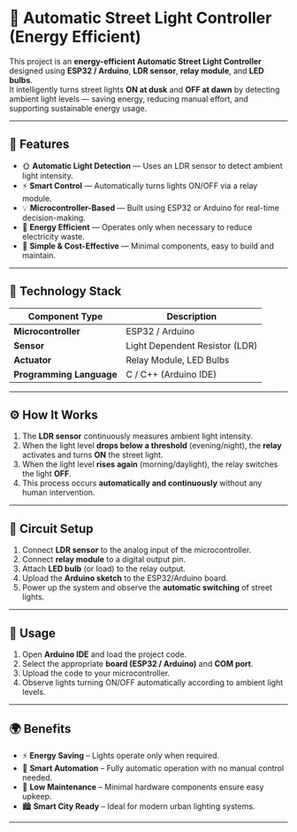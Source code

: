 # 🌃 Automatic Street Light Controller (Energy Efficient)

This project is an **energy-efficient Automatic Street Light Controller** designed using **ESP32 / Arduino**, **LDR sensor**, **relay module**, and **LED bulbs**.  
It intelligently turns street lights **ON at dusk** and **OFF at dawn** by detecting ambient light levels — saving energy, reducing manual effort, and supporting sustainable energy usage.

---

## 🚀 Features

- 🌞 **Automatic Light Detection** — Uses an LDR sensor to detect ambient light intensity.  
- ⚡ **Smart Control** — Automatically turns lights ON/OFF via a relay module.  
- 💡 **Microcontroller-Based** — Built using ESP32 or Arduino for real-time decision-making.  
- 🌱 **Energy Efficient** — Operates only when necessary to reduce electricity waste.  
- 🧩 **Simple & Cost-Effective** — Minimal components, easy to build and maintain.

---

## 🧠 Technology Stack

| Component Type | Description |
|----------------|--------------|
| **Microcontroller** | ESP32 / Arduino |
| **Sensor** | Light Dependent Resistor (LDR) |
| **Actuator** | Relay Module, LED Bulbs |
| **Programming Language** | C / C++ (Arduino IDE) |

---

## ⚙️ How It Works

1. The **LDR sensor** continuously measures ambient light intensity.  
2. When the light level **drops below a threshold** (evening/night), the **relay** activates and turns **ON** the street light.  
3. When the light level **rises again** (morning/daylight), the relay switches the light **OFF**.  
4. This process occurs **automatically and continuously** without any human intervention.

---

## 🔌 Circuit Setup

1. Connect **LDR sensor** to the analog input of the microcontroller.  
2. Connect **relay module** to a digital output pin.  
3. Attach **LED bulb** (or load) to the relay output.  
4. Upload the **Arduino sketch** to the ESP32/Arduino board.  
5. Power up the system and observe the **automatic switching** of street lights.

---

## 💼 Usage

1. Open **Arduino IDE** and load the project code.  
2. Select the appropriate **board (ESP32 / Arduino)** and **COM port**.  
3. Upload the code to your microcontroller.  
4. Observe lights turning ON/OFF automatically according to ambient light levels.

---

## 🌍 Benefits

- ⚡ **Energy Saving** – Lights operate only when required.  
- 🧠 **Smart Automation** – Fully automatic operation with no manual control needed.  
- 🔧 **Low Maintenance** – Minimal hardware components ensure easy upkeep.  
- 🏙️ **Smart City Ready** – Ideal for modern urban lighting systems.

---




